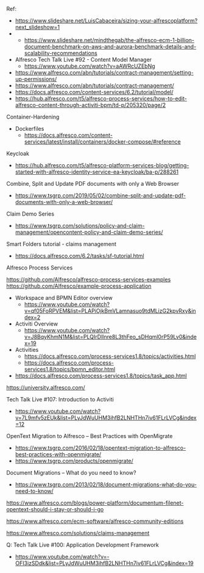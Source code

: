 Ref:
 - https://www.slideshare.net/LuisCabaceira/sizing-your-alfrescoplatform?next_slideshow=1
 -  - https://www.slideshare.net/mindthegab/the-alfresco-ecm-1-billion-document-benchmark-on-aws-and-aurora-benchmark-details-and-scalability-recommendations
 - Alfresco Tech Talk Live #92 - Content Model Manager 
   - https://www.youtube.com/watch?v=aAWRcUZEbNg
 - https://www.alfresco.com/abn/tutorials/contract-management/setting-up-permissions/ 
 - https://www.alfresco.com/abn/tutorials/contract-management/
 - https://docs.alfresco.com/content-services/6.2/tutorial/model/
 - https://hub.alfresco.com/t5/alfresco-process-services/how-to-edit-alfresco-content-through-activiti-bpm/td-p/205320/page/2

Container-Hardening
 - Dockerfiles 
   - https://docs.alfresco.com/content-services/latest/install/containers/docker-compose/#reference

Keycloak
 - https://hub.alfresco.com/t5/alfresco-platform-services-blog/getting-started-with-alfresco-identity-service-ea-keycloak/ba-p/288261

Combine, Split and Update PDF documents with only a Web Browser
 - https://www.tsgrp.com/2019/05/02/combine-split-and-update-pdf-documents-with-only-a-web-browser/

Claim Demo Series
 - https://www.tsgrp.com/solutions/policy-and-claim-management/opencontent-policy-and-claim-demo-series/

Smart Folders tutorial - claims management
 - https://docs.alfresco.com/6.2/tasks/sf-tutorial.html

Alfresco Process Services 

https://github.com/Alfresco/alfresco-process-services-examples
https://github.com/Alfresco/example-process-application

 - Workspace and BPMN Editor overview
   - https://www.youtube.com/watch?v=qf05FoRPVEM&list=PLAPiOjkBmVLamnasuo9tdMLizG2kpvRxy&index=2
 - Activiti Overview 
   - https://www.youtube.com/watch?v=J8BqyKhmN1M&list=PLQIrDlInre8L3thFeo_sDHqml0rP59Lv0&index=19
 - Activities
   - https://docs.alfresco.com/process-services1.8/topics/activities.html
   - https://docs.alfresco.com/process-services1.8/topics/bpmn_editor.html
 - https://docs.alfresco.com/process-services1.8/topics/task_app.html
 
 
 https://university.alfresco.com/
 
 Tech Talk Live #107: Introduction to Activiti
  - https://www.youtube.com/watch?v=7L9mfv5zEUk&list=PLyJdWuUHM3ihfB2LNHTHn7iv61FLrLVCg&index=12
  
 OpenText Migration to Alfresco – Best Practices with OpenMigrate
  - https://www.tsgrp.com/2016/02/18/opentext-migration-to-alfresco-best-practices-with-openmigrate/
  - https://www.tsgrp.com/products/openmigrate/
  
Document Migrations – What do you need to know?
 - https://www.tsgrp.com/2013/02/18/document-migrations-what-do-you-need-to-know/
  
 
 

https://www.alfresco.com/blogs/power-platform/documentum-filenet-opentext-should-i-stay-or-should-i-go


https://www.alfresco.com/ecm-software/alfresco-community-editions


https://www.alfresco.com/solutions/claims-management

Q:
Tech Talk Live #100: Application Development Framework
 - https://www.youtube.com/watch?v=-OFI3izSDdk&list=PLyJdWuUHM3ihfB2LNHTHn7iv61FLrLVCg&index=19
